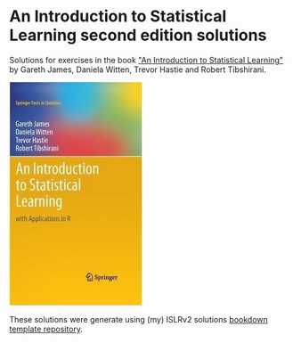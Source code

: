 # An Introduction to Statistical Learning second edition solutions

Solutions for exercises in the book ["An Introduction to Statistical
Learning"](https://www.statlearning.com/) by Gareth James, Daniela Witten,
Trevor Hastie and Robert Tibshirani.

![ISLR cover](images/isl_small.jpg)

These solutions were generate using (my) ISLRv2 solutions 
[bookdown template repository](https://github.com/danhalligan/ISLRv2-solutions-template).
